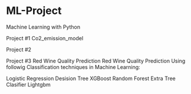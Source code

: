 # ML-Project

Machine Learning with Python

Project #1 Co2_emission_model

Project #2

Project #3 Red Wine Quality Prediction Red Wine Quality Prediction Using followig Classification techniques in Machine Learning:

Logistic Regression
Desision Tree
XGBoost
Random Forest
Extra Tree Clasifier
Lightgbm
